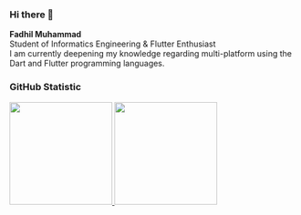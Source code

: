 ### Hi there 👋
**Fadhil Muhammad**  
Student of Informatics Engineering & Flutter Enthusiast <br>
I am currently deepening my knowledge regarding multi-platform using the Dart and Flutter programming languages.

### GitHub Statistic
<p align="left">
<a href="https://github.com/famuh">
  <img height="180em" src="https://github-readme-stats-eight-theta.vercel.app/api?username=famuh&show_icons=true&theme=algolia&include_all_commits=true&count_private=true"/>
  <img height="180em" src="https://github-readme-stats-eight-theta.vercel.app/api/top-langs/?username=famuh&layout=compact&langs_count=8&theme=algolia"/>
</a>
</p>
<!--
**famuh/famuh** is a ✨ _special_ ✨ repository because its `README.md` (this file) appears on your GitHub profile.

Here are some ideas to get you started:

- 🔭 I’m currently working on ...
- 🌱 I’m currently learning ...
- 👯 I’m looking to collaborate on ...
- 🤔 I’m looking for help with ...
- 💬 Ask me about ...
- 📫 How to reach me: ...
- 😄 Pronouns: ...
- ⚡ Fun fact: ...
-->

